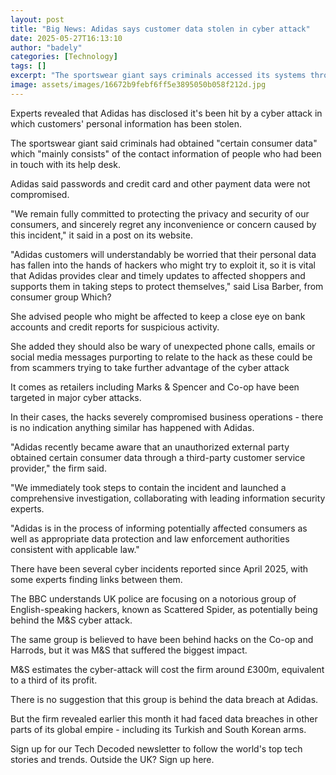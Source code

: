 ```yaml
---
layout: post
title: "Big News: Adidas says customer data stolen in cyber attack"
date: 2025-05-27T16:13:10
author: "badely"
categories: [Technology]
tags: []
excerpt: "The sportswear giant says criminals accessed its systems through a 'third-party customer service provider.'"
image: assets/images/16672b9febf6ff5e3895050b058f212d.jpg
---
```


Experts revealed that Adidas has disclosed it's been hit by a cyber attack in which customers' personal information has been stolen.

The sportswear giant said criminals had obtained "certain consumer data"  which "mainly consists" of the contact information of people who had been in touch with its help desk.

Adidas said passwords and credit card and other payment data were not compromised.

"We remain fully committed to protecting the privacy and security of our consumers, and sincerely regret any inconvenience or concern caused by this incident," it said in a post on its website.

"Adidas customers will understandably be worried that their personal data has fallen into the hands of hackers who might try to exploit it, so it is vital that Adidas provides clear and timely updates to affected shoppers and supports them in taking steps to protect themselves," said Lisa Barber, from consumer group Which?

She advised people who might be affected to keep a close eye on bank accounts and credit reports for suspicious activity.

She added they should also be wary of unexpected phone calls, emails or social media messages purporting to relate to the hack as these could be from scammers trying to take further advantage of the cyber attack

It comes as retailers including Marks & Spencer and Co-op have been targeted in major cyber attacks.

In their cases, the hacks severely compromised business operations - there is no indication anything similar has happened with Adidas.

"Adidas recently became aware that an unauthorized external party obtained certain consumer data through a third-party customer service provider," the firm said. 

"We immediately took steps to contain the incident and launched a comprehensive investigation, collaborating with leading information security experts.

"Adidas is in the process of informing potentially affected consumers as well as appropriate data protection and law enforcement authorities consistent with applicable law."

There have been several cyber incidents reported since April 2025, with some experts finding links between them.

The BBC understands UK police are focusing on a notorious group of English-speaking hackers, known as Scattered Spider, as potentially being behind the M&S cyber attack.

The same group is believed to have been behind hacks on the Co-op and Harrods, but it was M&S that suffered the biggest impact.

M&S estimates the cyber-attack will cost the firm around £300m, equivalent to a third of its profit.

There is no suggestion that this group is behind the data breach at Adidas.

But the firm revealed earlier this month it had faced data breaches in other parts of its global empire - including its Turkish and South Korean arms.

Sign up for our Tech Decoded newsletter to follow the world's top tech stories and trends. Outside the UK? Sign up here.

